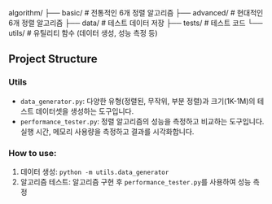 algorithm/
├── basic/         # 전통적인 6개 정렬 알고리즘
├── advanced/      # 현대적인 6개 정렬 알고리즘
├── data/          # 테스트 데이터 저장
├── tests/         # 테스트 코드
└── utils/         # 유틸리티 함수 (데이터 생성, 성능 측정 등)

## Project Structure

### Utils
- `data_generator.py`: 다양한 유형(정렬된, 무작위, 부분 정렬)과 크기(1K-1M)의 테스트 데이터셋을 생성하는 도구입니다.
- `performance_tester.py`: 정렬 알고리즘의 성능을 측정하고 비교하는 도구입니다. 실행 시간, 메모리 사용량을 측정하고 결과를 시각화합니다.

### How to use:
1. 데이터 생성: `python -m utils.data_generator`
2. 알고리즘 테스트: 알고리즘 구현 후 `performance_tester.py`를 사용하여 성능 측정